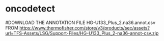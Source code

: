 # oncodetect

#DOWNLOAD THE ANNOTATION FILE HG-U133_Plus_2.na36.annot.csv FROM https://www.thermofisher.com/store/v3/products/sec/assets?url=TFS-Assets/LSG/Support-Files/HG-U133_Plus_2-na36-annot-csv.zip
